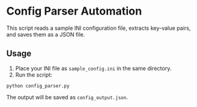 # Config Parser Automation

This script reads a sample INI configuration file, extracts key-value pairs, and saves them as a JSON file.

## Usage

1. Place your INI file as `sample_config.ini` in the same directory.
2. Run the script:

```
python config_parser.py
```

The output will be saved as `config_output.json`.
